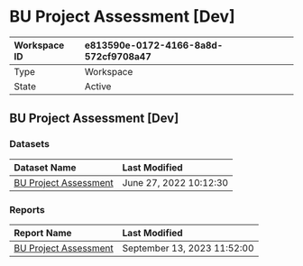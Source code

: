 



# BU Project Assessment [Dev]

|Workspace ID|e813590e-0172-4166-8a8d-572cf9708a47|
| :--- | :--- |
|Type|Workspace|
|State|Active|

## BU Project Assessment [Dev]

### Datasets

|Dataset Name|Last Modified|
| :--- | :--- |
|[BU Project Assessment](../Datasets/BU-Project-Assessment.md)|June 27, 2022 10:12:30|

### Reports

|Report Name|Last Modified|
| :--- | :--- |
|[BU Project Assessment](../Reports/BU-Project-Assessment.md)|September 13, 2023 11:52:00|

